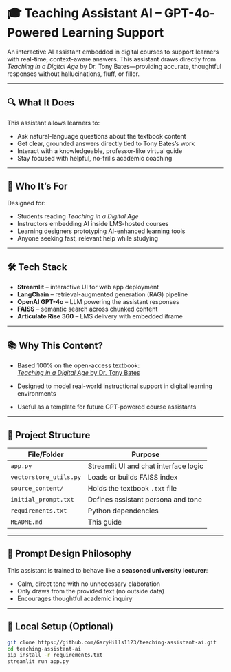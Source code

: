 # 🎓 Teaching Assistant AI – GPT-4o-Powered Learning Support

An interactive AI assistant embedded in digital courses to support learners with real-time, context-aware answers. This assistant draws directly from _Teaching in a Digital Age_ by Dr. Tony Bates—providing accurate, thoughtful responses without hallucinations, fluff, or filler.

---

## 🔍 What It Does

This assistant allows learners to:

- Ask natural-language questions about the textbook content
- Get clear, grounded answers directly tied to Tony Bates’s work
- Interact with a knowledgeable, professor-like virtual guide
- Stay focused with helpful, no-frills academic coaching

---

## 🎯 Who It’s For

Designed for:

- Students reading *Teaching in a Digital Age*
- Instructors embedding AI inside LMS-hosted courses
- Learning designers prototyping AI-enhanced learning tools
- Anyone seeking fast, relevant help while studying

---

## 🛠 Tech Stack

- **Streamlit** – interactive UI for web app deployment  
- **LangChain** – retrieval-augmented generation (RAG) pipeline  
- **OpenAI GPT-4o** – LLM powering the assistant responses  
- **FAISS** – semantic search across chunked content  
- **Articulate Rise 360** – LMS delivery with embedded iframe

---

## 📚 Why This Content?

- Based 100% on the open-access textbook:  
  [_Teaching in a Digital Age_ by Dr. Tony Bates](https://pressbooks.bccampus.ca/teachinginadigitalagev3/)

- Designed to model real-world instructional support in digital learning environments  
- Useful as a template for future GPT-powered course assistants

---

## 📂 Project Structure

| File/Folder | Purpose |
|-------------|---------|
| `app.py` | Streamlit UI and chat interface logic |
| `vectorstore_utils.py` | Loads or builds FAISS index |
| `source_content/` | Holds the textbook `.txt` file |
| `initial_prompt.txt` | Defines assistant persona and tone |
| `requirements.txt` | Python dependencies |
| `README.md` | This guide |

---

## 🧠 Prompt Design Philosophy

This assistant is trained to behave like a **seasoned university lecturer**:

- Calm, direct tone with no unnecessary elaboration
- Only draws from the provided text (no outside data)
- Encourages thoughtful academic inquiry

---

## 🚀 Local Setup (Optional)

```bash
git clone https://github.com/GaryHills1123/teaching-assistant-ai.git
cd teaching-assistant-ai
pip install -r requirements.txt
streamlit run app.py
